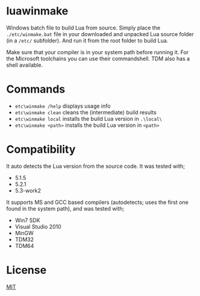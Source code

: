 luawinmake
==========

Windows batch file to build Lua from source. Simply place the `./etc/winmake.bat` file 
in your downloaded and unpacked Lua source folder (in a `/etc/` subfolder). And run it from the
root folder to build Lua.

Make sure that your compiler is in your system path before running it. For the Microsoft toolchains
you can use their commandshell. TDM also has a shell available.

Commands
========

- `etc\winmake /help` displays usage info
- `etc\winmake clean` cleans the (intermediate) build results
- `etc\winmake local` installs the build Lua version in `.\local\`
- `etc\winmake <path>` installs the build Lua version in `<path>`

Compatibility
=============

It auto detects the Lua version from the source code. It was tested with;

- 5.1.5
- 5.2.1
- 5.3-work2

It supports MS and GCC based compilers (autodetects; uses the first one found in the system path), and was tested with;

 - Win7 SDK
 - Visual Studio 2010
 - MinGW
 - TDM32
 - TDM64

License
=======
[MIT](http://opensource.org/licenses/MIT)
